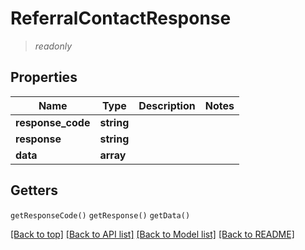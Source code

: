 # ReferralContactResponse
> *readonly*

## Properties
Name         | Type          | Description   | Notes
------------ | ------------- | ------------- | -------------
**response_code** | **string** |  |
**response** | **string** | |
**data** | **array** | |

## Getters
`getResponseCode()`
`getResponse()`
`getData()`

[[Back to top]](#) [[Back to API list]](../../README.md#documentation-for-apis) [[Back to Model list]](../../README.md#documentation-for-models) [[Back to README]](../../README.md)